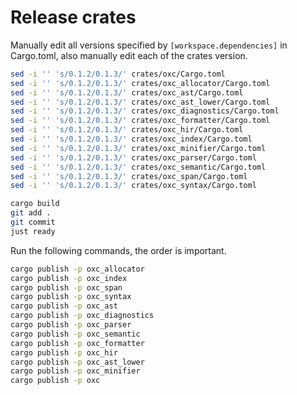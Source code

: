 # Release crates

Manually edit all versions specified by `[workspace.dependencies]` in Cargo.toml,
also manually edit each of the crates version.

```bash
sed -i '' 's/0.1.2/0.1.3/' crates/oxc/Cargo.toml
sed -i '' 's/0.1.2/0.1.3/' crates/oxc_allocator/Cargo.toml
sed -i '' 's/0.1.2/0.1.3/' crates/oxc_ast/Cargo.toml
sed -i '' 's/0.1.2/0.1.3/' crates/oxc_ast_lower/Cargo.toml
sed -i '' 's/0.1.2/0.1.3/' crates/oxc_diagnostics/Cargo.toml
sed -i '' 's/0.1.2/0.1.3/' crates/oxc_formatter/Cargo.toml
sed -i '' 's/0.1.2/0.1.3/' crates/oxc_hir/Cargo.toml
sed -i '' 's/0.1.2/0.1.3/' crates/oxc_index/Cargo.toml
sed -i '' 's/0.1.2/0.1.3/' crates/oxc_minifier/Cargo.toml
sed -i '' 's/0.1.2/0.1.3/' crates/oxc_parser/Cargo.toml
sed -i '' 's/0.1.2/0.1.3/' crates/oxc_semantic/Cargo.toml
sed -i '' 's/0.1.2/0.1.3/' crates/oxc_span/Cargo.toml
sed -i '' 's/0.1.2/0.1.3/' crates/oxc_syntax/Cargo.toml

cargo build
git add .
git commit
just ready
```

Run the following commands, the order is important.

```bash
cargo publish -p oxc_allocator
cargo publish -p oxc_index
cargo publish -p oxc_span
cargo publish -p oxc_syntax
cargo publish -p oxc_ast
cargo publish -p oxc_diagnostics
cargo publish -p oxc_parser
cargo publish -p oxc_semantic
cargo publish -p oxc_formatter
cargo publish -p oxc_hir
cargo publish -p oxc_ast_lower
cargo publish -p oxc_minifier
cargo publish -p oxc
```
